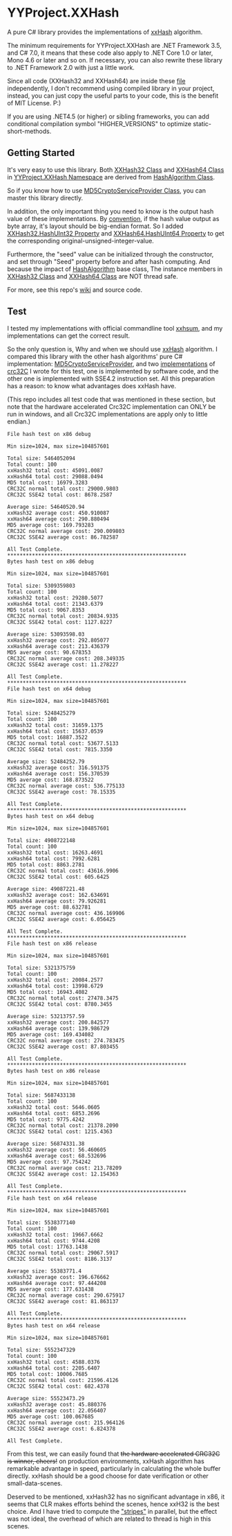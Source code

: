 # YYProject.XXHash
A pure C# library provides the implementations of [xxHash](https://cyan4973.github.io/xxHash/) algorithm.

The minimum requirements for YYProject.XXHash are .NET Framework 3.5, and C# 7.0,
it means that these code also apply to .NET Core 1.0 or later, Mono 4.6 or later and so on. If necessary, you can also rewrite these
library to .NET Framework 2.0 with just a little work.

Since all code (XXHash32 and XXHash64) are inside these [file](https://raw.githubusercontent.com/differentrain/YYProject.XXHash/master/XXHash/YYProject.XXHash/XXHash.cs)
independently, I don't recommend using compiled library in your project, instead, 
you can just copy the useful parts to your code, this is the benefit of MIT License. P:)

If you are using .NET4.5 (or higher) or sibling frameworks, you can add conditional compilation
symbol "HIGHER_VERSIONS" to optimize static-short-methods.

## Getting Started

It's very easy to use this library. Both [XXHash32 Class](https://github.com/differentrain/YYProject.XXHash/wiki/cb2be3a3-5621-b343-992c-8a2af7fbe6df)
and [XXHash64 Class](https://github.com/differentrain/YYProject.XXHash/wiki/1f2e7168-1f3f-c493-7e7a-6d566f315fd9)
in [YYProject.XXHash Namespace](https://github.com/differentrain/YYProject.XXHash/wiki/2e5d6292-64c7-8d52-f77f-7d3314e71172) are 
derived from [HashAlgorithm Class](https://docs.microsoft.com/en-us/dotnet/api/system.security.cryptography.hashalgorithm).

So if you know how to use 
[MD5CryptoServiceProvider Class](https://docs.microsoft.com/en-us/dotnet/api/system.security.cryptography.md5cryptoserviceprovider), you
can master this library directly.

In addition, the only important thing you need to know is the output hash value of these implementations. 
By [convention](https://github.com/Cyan4973/xxHash/blob/dev/doc/xxhash_spec.md#step-7-output), if the hash value output as byte array,
it's layout should be big-endian format. So I added [XXHash32.HashUInt32 Property](https://github.com/differentrain/YYProject.XXHash/wiki/41a8b660-545c-4567-75e9-57cc8ed88cbf)
and [XXHash64.HashUInt64 Property](https://github.com/differentrain/YYProject.XXHash/wiki/3d8fa3a8-53ce-8e95-6789-ac0e15244a1b) to get the corresponding original-unsigned-integer-value.

Furthermore, the "seed" value can be initialized through the constructor, and set through "Seed" property before and after hash computing.
And because the impact of [HashAlgorithm](https://docs.microsoft.com/en-us/dotnet/api/system.security.cryptography.hashalgorithm) base class,
The instance members in [XXHash32 Class](https://github.com/differentrain/YYProject.XXHash/wiki/cb2be3a3-5621-b343-992c-8a2af7fbe6df) and
[XXHash64 Class](https://github.com/differentrain/YYProject.XXHash/wiki/1f2e7168-1f3f-c493-7e7a-6d566f315fd9) are NOT thread safe.

For more, see this repo's [wiki](https://github.com/differentrain/YYProject.XXHash/wiki) and source code.

## Test
I tested my implementations with official commandline tool [xxhsum](https://github.com/Cyan4973/xxHash/releases/download/v0.6.2/xxhsum-windows-v0.6.2.zip), and my implementations can get the correct result.

So the only question is, Why and when we should use [xxHash](https://cyan4973.github.io/xxHash/) algorithm. I compared this library with
the other hash algorithms' pure C# implementation: 
[MD5CryptoServiceProvider](https://docs.microsoft.com/en-us/dotnet/api/system.security.cryptography.md5cryptoserviceprovider),
and two [implementations](https://raw.githubusercontent.com/differentrain/YYProject.XXHash/master/XXHash/ConsoleSample/Crc32C.cs)
of [crc32C](https://tools.ietf.org/html/rfc3385) I wrote for this test, one is implemented by software code, and the other one
is implemented with SSE4.2 instruction set. All this preparation has a reason: to know what advantages does xxHash have.

(This repo includes all test code that was mentioned in these section, but note that the hardware accelerated Crc32C implementation can ONLY be run in windows, and all Crc32C implementations are apply only to little endian.)

``` 
File hash test on x86 debug

Min size=1024, max size=104857601

Total size: 5464052094
Total count: 100
xxHash32 total cost: 45091.0087
xxHash64 total cost: 29088.0494
MD5 total cost: 16979.3283
CRC32C normal total cost: 29000.9803
CRC32C SSE42 total cost: 8678.2587

Average size: 54640520.94
xxHash32 average cost: 450.910087
xxHash64 average cost: 290.880494
MD5 average cost: 169.793283
CRC32C normal average cost: 290.009803
CRC32C SSE42 average cost: 86.782587

All Test Complete.
**********************************************************
Bytes hash test on x86 debug

Min size=1024, max size=104857601

Total size: 5309359803
Total count: 100
xxHash32 total cost: 29280.5077
xxHash64 total cost: 21343.6379
MD5 total cost: 9067.8353
CRC32C normal total cost: 20834.9335
CRC32C SSE42 total cost: 1127.8227

Average size: 53093598.03
xxHash32 average cost: 292.805077
xxHash64 average cost: 213.436379
MD5 average cost: 90.678353
CRC32C normal average cost: 208.349335
CRC32C SSE42 average cost: 11.278227

All Test Complete.
**********************************************************
File hash test on x64 debug

Min size=1024, max size=104857601

Total size: 5248425279
Total count: 100
xxHash32 total cost: 31659.1375
xxHash64 total cost: 15637.0539
MD5 total cost: 16887.3522
CRC32C normal total cost: 53677.5133
CRC32C SSE42 total cost: 7815.3350

Average size: 52484252.79
xxHash32 average cost: 316.591375
xxHash64 average cost: 156.370539
MD5 average cost: 168.873522
CRC32C normal average cost: 536.775133
CRC32C SSE42 average cost: 78.15335

All Test Complete.
**********************************************************
Bytes hash test on x64 debug

Min size=1024, max size=104857601

Total size: 4908722148
Total count: 100
xxHash32 total cost: 16263.4691
xxHash64 total cost: 7992.6281
MD5 total cost: 8863.2781
CRC32C normal total cost: 43616.9906
CRC32C SSE42 total cost: 605.6425

Average size: 49087221.48
xxHash32 average cost: 162.634691
xxHash64 average cost: 79.926281
MD5 average cost: 88.632781
CRC32C normal average cost: 436.169906
CRC32C SSE42 average cost: 6.056425

All Test Complete.
**********************************************************
File hash test on x86 release

Min size=1024, max size=104857601

Total size: 5321375759
Total count: 100
xxHash32 total cost: 20084.2577
xxHash64 total cost: 13998.6729
MD5 total cost: 16943.4082
CRC32C normal total cost: 27478.3475
CRC32C SSE42 total cost: 8780.3455

Average size: 53213757.59
xxHash32 average cost: 200.842577
xxHash64 average cost: 139.986729
MD5 average cost: 169.434082
CRC32C normal average cost: 274.783475
CRC32C SSE42 average cost: 87.803455

All Test Complete.
**********************************************************
Bytes hash test on x86 release

Min size=1024, max size=104857601

Total size: 5687433138
Total count: 100
xxHash32 total cost: 5646.0605
xxHash64 total cost: 6853.2696
MD5 total cost: 9775.4242
CRC32C normal total cost: 21378.2090
CRC32C SSE42 total cost: 1215.4363

Average size: 56874331.38
xxHash32 average cost: 56.460605
xxHash64 average cost: 68.532696
MD5 average cost: 97.754242
CRC32C normal average cost: 213.78209
CRC32C SSE42 average cost: 12.154363

All Test Complete.
**********************************************************
File hash test on x64 release

Min size=1024, max size=104857601

Total size: 5538377140
Total count: 100
xxHash32 total cost: 19667.6662
xxHash64 total cost: 9744.4208
MD5 total cost: 17763.1438
CRC32C normal total cost: 29067.5917
CRC32C SSE42 total cost: 8186.3137

Average size: 55383771.4
xxHash32 average cost: 196.676662
xxHash64 average cost: 97.444208
MD5 average cost: 177.631438
CRC32C normal average cost: 290.675917
CRC32C SSE42 average cost: 81.863137

All Test Complete.
**********************************************************
Bytes hash test on x64 release

Min size=1024, max size=104857601

Total size: 5552347329
Total count: 100
xxHash32 total cost: 4588.0376
xxHash64 total cost: 2205.6407
MD5 total cost: 10006.7685
CRC32C normal total cost: 21596.4126
CRC32C SSE42 total cost: 682.4378

Average size: 55523473.29
xxHash32 average cost: 45.880376
xxHash64 average cost: 22.056407
MD5 average cost: 100.067685
CRC32C normal average cost: 215.964126
CRC32C SSE42 average cost: 6.824378

All Test Complete.
```
From this test, we can easily found that ~~the hardware accelerated CRC32C is winner, cheers!~~ on production environments, 
xxHash algorithm has remarkable advantage in speed, particularly in calculating the whole buffer directly. xxHash should be a good choose
for date verification or other small-data-scenes.

Deserved to be mentioned, xxHash32 has no significant advantage in x86, it seems that CLR makes efforts behind the scenes, hence xxH32 is the best choice. And I have
tried to compute the ["stripes"](https://github.com/Cyan4973/xxHash/blob/dev/doc/xxhash_spec.md) in parallel, but the effect was not ideal, the overhead of which are related to thread is high in this scenes.
